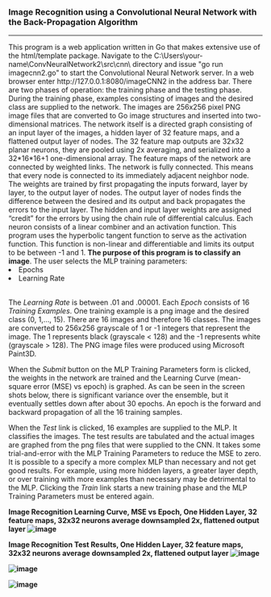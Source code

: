 <h3>Image Recognition using a Convolutional Neural Network with the Back-Propagation Algorithm</h3>
<hr>
This program is a web application written in Go that makes extensive use of the html/template package.
Navigate to the C:\Users\your-name\ConvNeuralNetwork2\src\cnn\ directory and issue "go run imagecnn2.go" to
start the Convolutional Neural Network server. In a web browser enter http://127.0.0.1:8080/imageCNN2
in the address bar.  There are two phases of operation:  the training phase and the testing phase.  During the training
phase, examples consisting of images and the desired class are supplied to the network.  The images
are 256x256 pixel PNG image files that are converted to Go image structures and inserted into two-dimensional matrices.
The network itself is a directed graph consisting of an input layer of the images, a hidden layer of 32 feature maps, and
a flattened output layer of nodes. The 32 feature map outputs are 32x32 planar neurons, they are pooled using 2x averaging, and 
serialized into a 32*16*16+1 one-dimensional array.  The feature maps of the network are connected by weighted
links.  The network is fully connected.  This means that every node is connected to its immediately adjacent neighbor node.  The weights are trained
by first propagating the inputs forward, layer by layer, to the output layer of nodes.  The output layer of nodes finds the
difference between the desired and its output and back propagates the errors to the input layer.  The hidden and input layer
weights are assigned “credit” for the errors by using the chain rule of differential calculus.  Each neuron consists of a
linear combiner and an activation function.  This program uses the hyperbolic tangent function to serve as the activation function.
This function is non-linear and differentiable and limits its output to be between -1 and 1.  <b>The purpose of this program is to classify an
image</b>.
The user selects the MLP training parameters:
<li>Epochs</li>
<li>Learning Rate</li>
<br>
<p>
The <i>Learning Rate</i> is between .01 and .00001.  Each <i>Epoch</i> consists of 16 <i>Training Examples</i>.  
One training example is a png image and the desired class (0, 1,…, 15).  There are 16 images and therefore 16 classes.
The images are converted to 256x256 grayscale of 1 or -1 integers that represent the image.
The 1 represents black (grayscale < 128) and the -1 represents white (grayscale > 128).  The PNG image files were produced using Microsoft Paint3D.
</p>
<p>
When the <i>Submit</i> button on the MLP Training Parameters form is clicked, the weights in the network are trained
and the Learning Curve (mean-square error (MSE) vs epoch) is graphed.  As can be seen in the screen shots below, there is significant variance over the ensemble,
but it eventually settles down after about 30 epochs. An epoch is the forward and backward propagation of all the 16 training samples.
</p>
<p>
When the <i>Test</i> link is clicked, 16 examples are supplied to the MLP.  It classifies the images.
The test results are tabulated and the actual images are graphed from the png files that were supplied to the CNN.
It takes some trial-and-error with the MLP Training Parameters to reduce the MSE to zero.  It is possible to a specify a 
more complex MLP than necessary and not get good results.  For example, using more hidden layers, a greater layer depth,
or over training with more examples than necessary may be detrimental to the MLP.  Clicking the <i>Train</i> link starts a new training
phase and the MLP Training Parameters must be entered again.
</p>

<b>Image Recognition Learning Curve, MSE vs Epoch, One Hidden Layer, 32 feature maps, 32x32 neurons average downsampled 2x, flattened output layer
![image](https://github.com/thomasteplick/imageCNN2/assets/117768679/96cc9123-7ace-41ed-9f41-edfeda2274f4)

<b>Image Recognition Test Results, One Hidden Layer, 32 feature maps, 32x32 neurons average downsampled 2x, flattened output layer
![image](https://github.com/thomasteplick/imageCNN2/assets/117768679/fde79714-3507-4266-99cf-9000b59c22c2)

![image](https://github.com/thomasteplick/imageCNN2/assets/117768679/c3d1819c-121f-4c57-b6d3-9c333443bdb2)

![image](https://github.com/thomasteplick/imageCNN2/assets/117768679/ba766870-82f4-4859-aee0-253063b3ab7b)



